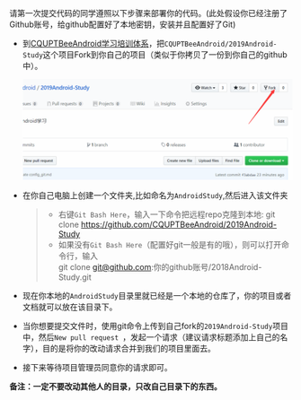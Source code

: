 请第一次提交代码的同学遵照以下步骤来部署你的代码。(此处假设你已经注册了Github账号，给github配置好了本地密钥，安装并且配置好了Git)

- 到[CQUPTBeeAndroid学习培训体系](https://github.com/CQUPTBeeAndroid/2019Android-Study)，把`CQUPTBeeAndroid/2019Android-Study`这个项目Fork到你自己的项目（类似于你拷贝了一份到你自己的github中）。<br/>

  ![如图所示fork](/source/fork.png)

- 在你自己电脑上创建一个文件夹,比如命名为`AndroidStudy`,然后进入该文件夹

  >- 右键`Git Bash Here`，输入一下命令把远程repo克隆到本地:
  git clone https://github.com/CQUPTBeeAndroid/2019Android-Study
  >- 如果没有`Git Bash Here`（配置好git一般是有的哦），则可以打开命令行，输入    
  git clone git@github.com:你的github账号/2018Android-Study.git    

- 现在你本地的`AndroidStudy`目录里就已经是一个本地的仓库了，你的项目或者文档就可以放在该目录下。
- 当你想要提交文件时，使用git命令上传到自己fork的`2019Android-Study`项目中，然后`New pull request `，发起一个请求（建议请求标题添加上自己的名字），目的是将你的改动请求合并到我们的项目里面去。
- 接下来等待项目管理员同意你的请求即可。

**备注：一定不要改动其他人的目录，只改自己目录下的东西。**
